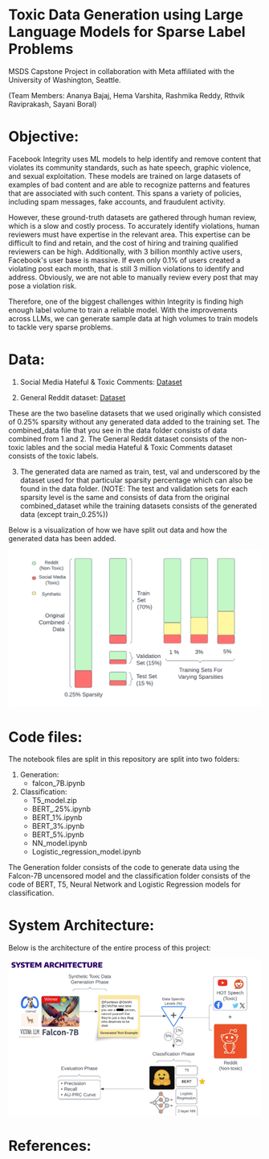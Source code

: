 # Toxic Data Generation using Large Language Models for Sparse Label Problems

MSDS Capstone Project in collaboration with Meta affiliated with the University of Washington, Seattle.

(Team Members: Ananya Bajaj, Hema Varshita, Rashmika Reddy, Rthvik Raviprakash, Sayani Boral)

# Objective:

Facebook Integrity uses ML models to help identify and remove content that violates its community standards, such as hate speech, graphic violence, and sexual exploitation. These models are trained on large datasets of examples of bad content and are able to recognize patterns and features that are associated with such content. This spans a variety of policies, including spam messages, fake accounts, and fraudulent activity.

However, these ground-truth datasets are gathered through human review, which is a slow and costly process. To accurately identify violations, human reviewers must have expertise in the relevant area. This expertise can be difficult to find and retain, and the cost of hiring and training qualified reviewers can be high. Additionally, with 3 billion monthly active users, Facebook's user base is massive. If even only 0.1% of users created a violating post each month, that is still 3 million violations to identify and address. Obviously, we are not able to manually review every post that may pose a violation risk. 

Therefore, one of the biggest challenges within Integrity is finding high enough label volume to train a reliable model. With the improvements across LLMs, we can generate sample data at high volumes to train models to tackle very sparse problems.

# Data:

1) Social Media Hateful & Toxic Comments: [Dataset](https://socialmediaarchive.org/record/19?ln=en)

2) General Reddit dataset: [Dataset](https://www.kaggle.com/datasets/smagnan/1-million-reddit-comments-from-40-subreddits)

These are the two baseline datasets that we used originally which consisted of 0.25% sparsity without any generated data added to the training set. The combined_data file that you see in the data folder consists of data combined from 1 and 2. The General Reddit dataset consists of the non-toxic lables and the social media Hateful & Toxic Comments dataset consists of the toxic labels.

3) The generated data are named as train, test, val and underscored by the dataset used for that particular sparsity percentage which can also be found in the data folder. (NOTE: The test and validation sets for each sparsity level is the same and consists of data from the original combined_dataset while the training datasets consists of the generated data (except train_0.25%))

Below is a visualization of how we have split out data and how the generated data has been added.

![screenshot](Data_splits.png)

# Code files:

The notebook files are split in this repository are split into two folders:

1) Generation:
   - falcon_7B.ipynb
2) Classification:
   - T5_model.zip
   - BERT_.25%.ipynb
   - BERT_1%.ipynb
   - BERT_3%.ipynb
   - BERT_5%.ipynb
   - NN_model.ipynb
   - Logistic_regression_model.ipynb

The Generation folder consists of the code to generate data using the Falcon-7B uncensored model and the classification folder consists of the code of BERT, T5, Neural Network and Logistic Regression models for classification.

# System Architecture:

Below is the architecture of the entire process of this project:

![screenshot](System_architecture.PNG)

# References:

